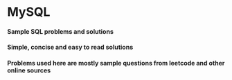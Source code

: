 # MySQL

#### Sample SQL problems and solutions 
#### Simple, concise and easy to read solutions
#### Problems used here are mostly sample questions from leetcode and other online sources 
